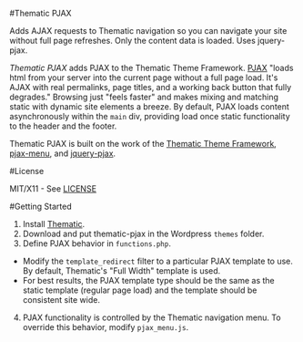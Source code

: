 #Thematic PJAX

Adds AJAX requests to Thematic navigation so you can navigate your site without full page refreshes. Only the content data is loaded. Uses jquery-pjax.

*Thematic PJAX* adds PJAX to the Thematic Theme Framework. [PJAX](http://pjax.heroku.com/) "loads html from your server into the current page without a full page load. It's AJAX with real permalinks, page titles, and a working back button that fully degrades." Browsing just "feels faster" and makes mixing and matching static with dynamic site elements a breeze. By default, PJAX loads content asynchronously within the `main` div, providing load once static functionality to the header and the footer.

Thematic PJAX is built on the work of the [Thematic Theme Framework](http://wordpress.org/extend/themes/thematic), [pjax-menu](http://wordpress.org/extend/plugins/pjax-menu/), and [jquery-pjax](https://github.com/defunkt/jquery-pjax).

#License

MIT/X11 - See [LICENSE]()

#Getting Started

1. Install [Thematic](http://wordpress.org/extend/themes/thematic).
2. Download and put thematic-pjax in the Wordpress `themes` folder.
3. Define PJAX behavior in `functions.php`.
  - Modify the `template_redirect` filter to a particular PJAX template to use. By default, Thematic's "Full Width" template is used.
  - For best results, the PJAX template type should be the same as the static template (regular page load) and the template should be consistent site wide.
4. PJAX functionality is controlled by the Thematic navigation menu. To override this behavior, modify `pjax_menu.js`.